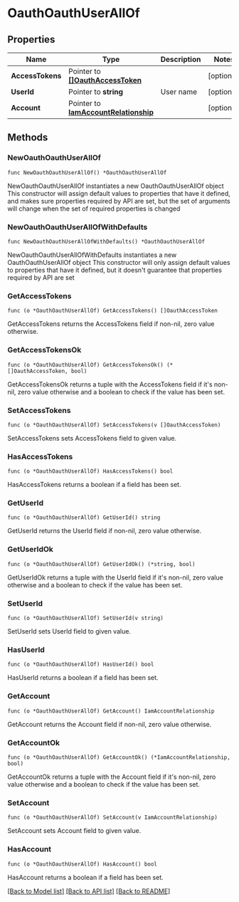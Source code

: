 # OauthOauthUserAllOf

## Properties

Name | Type | Description | Notes
------------ | ------------- | ------------- | -------------
**AccessTokens** | Pointer to [**[]OauthAccessToken**](oauth.AccessToken.md) |  | [optional] 
**UserId** | Pointer to **string** | User name | [optional] 
**Account** | Pointer to [**IamAccountRelationship**](iam.Account.Relationship.md) |  | [optional] 

## Methods

### NewOauthOauthUserAllOf

`func NewOauthOauthUserAllOf() *OauthOauthUserAllOf`

NewOauthOauthUserAllOf instantiates a new OauthOauthUserAllOf object
This constructor will assign default values to properties that have it defined,
and makes sure properties required by API are set, but the set of arguments
will change when the set of required properties is changed

### NewOauthOauthUserAllOfWithDefaults

`func NewOauthOauthUserAllOfWithDefaults() *OauthOauthUserAllOf`

NewOauthOauthUserAllOfWithDefaults instantiates a new OauthOauthUserAllOf object
This constructor will only assign default values to properties that have it defined,
but it doesn't guarantee that properties required by API are set

### GetAccessTokens

`func (o *OauthOauthUserAllOf) GetAccessTokens() []OauthAccessToken`

GetAccessTokens returns the AccessTokens field if non-nil, zero value otherwise.

### GetAccessTokensOk

`func (o *OauthOauthUserAllOf) GetAccessTokensOk() (*[]OauthAccessToken, bool)`

GetAccessTokensOk returns a tuple with the AccessTokens field if it's non-nil, zero value otherwise
and a boolean to check if the value has been set.

### SetAccessTokens

`func (o *OauthOauthUserAllOf) SetAccessTokens(v []OauthAccessToken)`

SetAccessTokens sets AccessTokens field to given value.

### HasAccessTokens

`func (o *OauthOauthUserAllOf) HasAccessTokens() bool`

HasAccessTokens returns a boolean if a field has been set.

### GetUserId

`func (o *OauthOauthUserAllOf) GetUserId() string`

GetUserId returns the UserId field if non-nil, zero value otherwise.

### GetUserIdOk

`func (o *OauthOauthUserAllOf) GetUserIdOk() (*string, bool)`

GetUserIdOk returns a tuple with the UserId field if it's non-nil, zero value otherwise
and a boolean to check if the value has been set.

### SetUserId

`func (o *OauthOauthUserAllOf) SetUserId(v string)`

SetUserId sets UserId field to given value.

### HasUserId

`func (o *OauthOauthUserAllOf) HasUserId() bool`

HasUserId returns a boolean if a field has been set.

### GetAccount

`func (o *OauthOauthUserAllOf) GetAccount() IamAccountRelationship`

GetAccount returns the Account field if non-nil, zero value otherwise.

### GetAccountOk

`func (o *OauthOauthUserAllOf) GetAccountOk() (*IamAccountRelationship, bool)`

GetAccountOk returns a tuple with the Account field if it's non-nil, zero value otherwise
and a boolean to check if the value has been set.

### SetAccount

`func (o *OauthOauthUserAllOf) SetAccount(v IamAccountRelationship)`

SetAccount sets Account field to given value.

### HasAccount

`func (o *OauthOauthUserAllOf) HasAccount() bool`

HasAccount returns a boolean if a field has been set.


[[Back to Model list]](../README.md#documentation-for-models) [[Back to API list]](../README.md#documentation-for-api-endpoints) [[Back to README]](../README.md)


